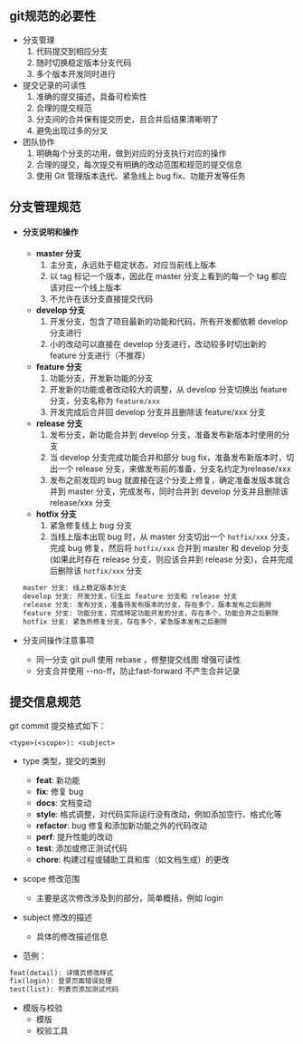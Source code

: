 ## git规范的必要性

* 分支管理
  1. 代码提交到相应分支
  2. 随时切换稳定版本分支代码
  3. 多个版本开发同时进行
* 提交记录的可读性
  1. 准确的提交描述，具备可检索性
  2. 合理的提交规范
  3. 分支间的合并保有提交历史，且合并后结果清晰明了
  4. 避免出现过多的分叉
* 团队协作
  1. 明确每个分支的功用，做到对应的分支执行对应的操作
  2. 合理的提交，每次提交有明确的改动范围和规范的提交信息
  3. 使用 Git 管理版本迭代、紧急线上 bug fix、功能开发等任务

## 分支管理规范

* #### 分支说明和操作

  * **master 分支**
    1. 主分支，永远处于稳定状态，对应当前线上版本
    2. 以 tag 标记一个版本，因此在 master 分支上看到的每一个 tag 都应该对应一个线上版本
    3. 不允许在该分支直接提交代码
  * **develop 分支**
    1. 开发分支，包含了项目最新的功能和代码，所有开发都依赖 develop 分支进行
    2. 小的改动可以直接在 develop 分支进行，改动较多时切出新的 feature 分支进行（不推荐）
  * **feature 分支**
    1. 功能分支，开发新功能的分支
    2. 开发新的功能或者改动较大的调整，从 develop 分支切换出 feature 分支，分支名称为 `feature/xxx`
    3. 开发完成后合并回 develop 分支并且删除该 feature/xxx 分支
  * **release 分支**
    1. 发布分支，新功能合并到 develop 分支，准备发布新版本时使用的分支
    2. 当 develop 分支完成功能合并和部分 bug fix，准备发布新版本时，切出一个 release 分支，来做发布前的准备，分支名约定为release/xxx
    3. 发布之前发现的 bug 就直接在这个分支上修复，确定准备发版本就合并到 master 分支，完成发布，同时合并到 develop 分支并且删除该 release/xxx 分支
  * **hotfix 分支**
    1. 紧急修复线上 bug 分支
    2. 当线上版本出现 bug 时，从 master 分支切出一个 `hotfix/xxx` 分支，完成 bug 修复，然后将 `hotfix/xxx` 合并到 master 和 develop 分支(如果此时存在 release 分支，则应该合并到 release 分支)，合并完成后删除该 `hotfix/xxx` 分支

  

  ```tex
  master 分支: 线上稳定版本分支
  develop 分支: 开发分支，衍生出 feature 分支和 release 分支
  release 分支: 发布分支，准备待发布版本的分支，存在多个，版本发布之后删除
  feature 分支: 功能分支，完成特定功能开发的分支，存在多个，功能合并之后删除
  hotfix 分支: 紧急热修复分支，存在多个，紧急版本发布之后删除
  ```

* 分支间操作注意事项

  * 同一分支 git pull 使用 rebase ，修整提交线图 增强可读性
  * 分支合并使用 --no-ff，防止fast-forward 不产生合并记录

## 提交信息规范

git commit 提交格式如下：

`<type>(<scope>): <subject>`

* type 类型，提交的类别
  * **feat**: 新功能
  * **fix**: 修复 bug
  * **docs**: 文档变动
  * **style**: 格式调整，对代码实际运行没有改动，例如添加空行、格式化等
  * **refactor**: bug 修复和添加新功能之外的代码改动
  * **perf**: 提升性能的改动
  * **test**: 添加或修正测试代码
  * **chore**: 构建过程或辅助工具和库（如文档生成）的更改
* scope 修改范围
  * 主要是这次修改涉及到的部分，简单概括，例如 login
* subject 修改的描述
  * 具体的修改描述信息

* 范例：

```tex
feat(detail): 详情页修改样式
fix(login): 登录页面错误处理
test(list): 列表页添加测试代码
```

* 模版与校验
  * 模版
  * 校验工具